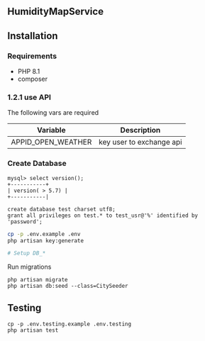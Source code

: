 ## HumidityMapService

## Installation

### Requirements

- PHP 8.1
- composer

### 1.2.1 use API

The following vars are required

| Variable            | Description                 |
|---------------------|-----------------------------|
| APPID_OPEN_WEATHER  | key user to exchange api    |


### Create Database

```mysql
mysql> select version();
+-----------+
| version( > 5.7) |
+-----------|

create database test charset utf8;
grant all privileges on test.* to test_usr@'%' identified by 'password';
```

```bash
cp -p .env.example .env
php artisan key:generate

# Setup DB_*
```

Run migrations

```
php artisan migrate
php artisan db:seed --class=CitySeeder
```


## Testing

```
cp -p .env.testing.example .env.testing
php artisan test
```
